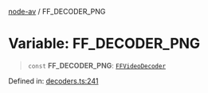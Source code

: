 [node-av](../globals.md) / FF\_DECODER\_PNG

# Variable: FF\_DECODER\_PNG

> `const` **FF\_DECODER\_PNG**: [`FFVideoDecoder`](../type-aliases/FFVideoDecoder.md)

Defined in: [decoders.ts:241](https://github.com/seydx/av/blob/f8631fc881b394300b1479f511d55cf1c370a87f/src/constants/decoders.ts#L241)
